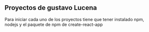 ## Proyectos de gustavo Lucena

Para iniciar cada uno de los proyectos tiene que tener instalado npm, nodejs y el paquete de npm de create-react-app 